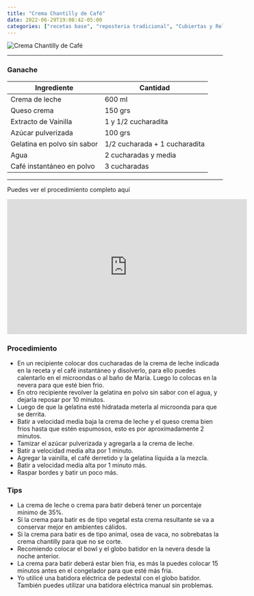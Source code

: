 ```yaml
---
title: "Crema Chantilly de Café"
date: 2022-06-29T19:08:42-05:00
categories: ["recetas base", "reposteria tradicional", "Cubiertas y Rellenos"]
---
```

![Crema Chantilly de Café](../../images/chantilly_cafe.jpg)
___
### Ganache

| Ingrediente | Cantidad |
| ----------- | ----------- |
| Crema de leche | 600 ml |
| Queso crema | 150 grs |
| Extracto de Vainilla | 1 y 1/2 cucharadita |
| Azúcar pulverizada | 100 grs |
| Gelatina en polvo sin sabor | 1/2 cucharada + 1 cucharadita |
| Agua | 2 cucharadas y media |
| Café instantáneo en polvo | 3 cucharadas |

___

Puedes ver el procedimiento completo aquí
<iframe width="560" height="315" src="https://www.youtube.com/embed/8M1gPx4WWGc" title="YouTube video player" frameborder="0" allow="accelerometer; autoplay; clipboard-write; encrypted-media; gyroscope; picture-in-picture" allowfullscreen></iframe>


### Procedimiento 
- En un recipiente colocar dos cucharadas de la crema de leche indicada en la receta y el café instantáneo y disolverlo, para ello puedes calentarlo en el microondas o al baño de María. Luego lo colocas en la nevera para que esté bien frio.
- En otro recipiente revolver la gelatina en polvo sin sabor con el agua, y dejarla reposar por 10 minutos.
- Luego de que la gelatina esté hidratada meterla al microonda para que se derrita.
- Batir a velocidad media baja la crema de leche y el queso crema bien frios hasta que estén espumosos, esto es por aproximadamente 2 minutos.
- Tamizar el azúcar pulverizada y agregarla a la crema de leche.
- Batir a velocidad media alta por 1 minuto.
- Agregar la vainilla, el café derretido y la gelatina líquida a la mezcla.
- Batir a velocidad media alta por 1 minuto más.
- Raspar bordes y batir un poco más.

### Tips
- La crema de leche o crema para batir deberá tener un porcentaje mínimo de 35%.
- Si la crema para batir es de tipo vegetal esta crema resultante se va a conservar mejor en ambientes cálidos.
- Si la crema para batir es de tipo animal, osea de vaca, no sobrebatas la crema chantilly para que no se corte.
- Recomiendo colocar el bowl y el globo batidor en la nevera desde la noche anterior.
- La crema para batir deberá estar bien fria, es más la puedes colocar 15 minutos antes en el congelador para que esté más fria.
- Yo utilicé una batidora eléctrica de pedestal con el globo batidor. También puedes utilizar una batidora eléctrica manual sin problemas.
